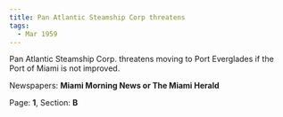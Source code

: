 ```yaml
---  
title: Pan Atlantic Steamship Corp threatens  
tags:  
  - Mar 1959  
---  
```

  
Pan Atlantic Steamship Corp. threatens moving to Port Everglades if the Port of Miami is not improved.  
  
Newspapers: **Miami Morning News or The Miami Herald**  
  
Page: **1**, Section: **B** 
